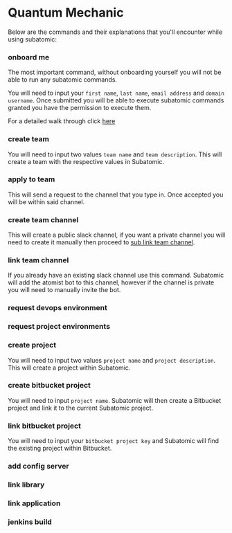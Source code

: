 # **Quantum Mechanic**
Below are the commands and their explanations that you'll encounter while using subatomic:

### **onboard me**
The most important command, without onboarding yourself you will not be able to run any subatomic commands.

You will need to input your `first name`, `last name`, `email address` and `domain username`.
Once submitted you will be able to execute subatomic commands granted you have the permission to execute them.

For a detailed walk through click [here](../user-guide/onboarding.md)

### **create team**
You will need to input two values `team name` and `team description`. This will create a team with
the respective values in Subatomic.

### **apply to team**
This will send a request to the channel that you type in. Once accepted you will be within said channel.

### **create team channel**
This will create a public slack channel, if you want a private channel you will need to create
it manually then proceed to [sub link team channel](./command-reference.md#link-team-channel).

### **link team channel**
If you already have an existing slack channel use this command. Subatomic will add the atomist bot
to this channel, however if the channel is private you will need to manually invite the bot.

### **request devops environment**

### **request project environments**

### **create project**
You will need to input two values `project name` and `project description`. This will create a project within
Subatomic.

### **create bitbucket project**
You will need to input `project name`. Subatomic will then create a Bitbucket project and link it to the current
Subatomic project.

### **link bitbucket project**
You will need to input your `bitbucket project key` and Subatomic will find the existing project within Bitbucket.

### **add config server**

### **link library**

### **link application**

### **jenkins build**
